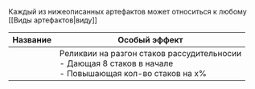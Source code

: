 Каждый из нижеописанных артефактов может относиться к любому [[Виды артефактов|виду]]

| Название | Особый эффект |
| --- | --- |
|  | Реликвии на разгон стаков рассудительносии<br>- Дающая 8 стаков в начале<br>- Повышающая кол-во стаков на х% |
